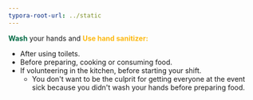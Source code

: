 ```yaml
---
typora-root-url: ../static
---
```


<span style="color:006a44;">**Wash**</span> your hands and  <span style="color:fdb913;">**Use hand sanitizer:**</span>  

- After using toilets.
- Before preparing, cooking or consuming food.
- If volunteering in the kitchen, before starting your shift.
  - You don't want to be the culprit for getting everyone at the event sick because you didn't wash your hands before preparing food.  




